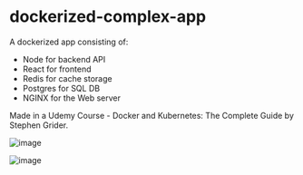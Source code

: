# dockerized-complex-app

A dockerized app consisting of:
- Node for backend API
- React for frontend
- Redis for cache storage
- Postgres for SQL DB
- NGINX for the Web server

Made in a Udemy Course - Docker and Kubernetes: The Complete Guide by Stephen Grider.

![image](https://github.com/JL-08/dockerized-complex-app/assets/74898969/e674141f-42cf-401d-b88b-645e8c2a961f)

![image](https://github.com/JL-08/dockerized-complex-app/assets/74898969/8d01fa72-db38-454b-9c53-16e35c953061)
